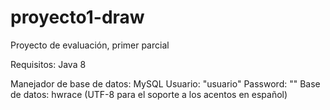 # proyecto1-draw
Proyecto de evaluación, primer parcial


Requisitos:
Java 8

Manejador de base de datos: MySQL
Usuario: "usuario"
Password: ""
Base de datos: hwrace (UTF-8 para el soporte a los acentos en español)
